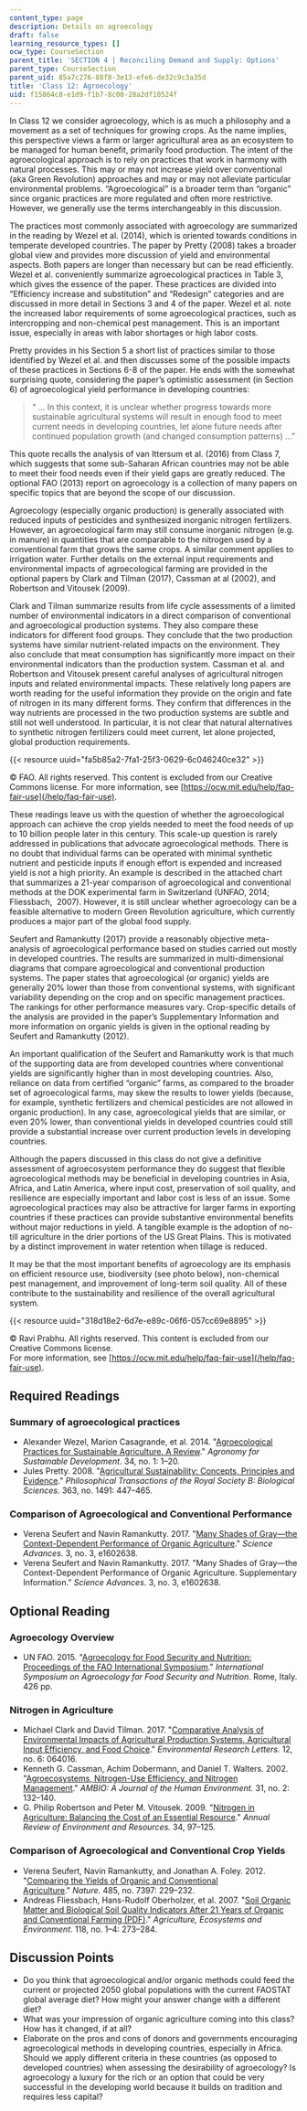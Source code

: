 ```yaml
---
content_type: page
description: Details on agroecology
draft: false
learning_resource_types: []
ocw_type: CourseSection
parent_title: 'SECTION 4 | Reconciling Demand and Supply: Options'
parent_type: CourseSection
parent_uid: 85a7c276-88f8-3e13-efe6-de32c9c3a35d
title: 'Class 12: Agroecology'
uid: f15864c8-e1d9-f1b7-8c00-28a2df10524f
---
```

In Class 12 we consider agroecology, which is as much a philosophy and a movement as a set of techniques for growing crops. As the name implies, this perspective views a farm or larger agricultural area as an ecosystem to be managed for human benefit, primarily food production. The intent of the agroecological approach is to rely on practices that work in harmony with natural processes. This may or may not increase yield over conventional (aka Green Revolution) approaches and may or may not alleviate particular environmental problems. “Agroecological” is a broader term than “organic” since organic practices are more regulated and often more restrictive. However, we generally use the terms interchangeably in this discussion.

The practices most commonly associated with agroecology are summarized in the reading by Wezel et al. (2014), which is oriented towards conditions in temperate developed countries. The paper by Pretty (2008) takes a broader global view and provides more discussion of yield and environmental aspects. Both papers are longer than necessary but can be read efficiently. Wezel et al. conveniently summarize agroecological practices in Table 3, which gives the essence of the paper. These practices are divided into “Efficiency increase and substitution” and “Redesign” categories and are discussed in more detail in Sections 3 and 4 of the paper. Wezel et al. note the increased labor requirements of some agroecological practices, such as intercropping and non-chemical pest management. This is an important issue, especially in areas with labor shortages or high labor costs.

Pretty provides in his Section 5 a short list of practices similar to those identified by Wezel et al. and then discusses some of the possible impacts of these practices in Sections 6-8 of the paper. He ends with the somewhat surprising quote, considering the paper’s optimistic assessment (in Section 6) of agroecological yield performance in developing countries:

> “ … In this context, it is unclear whether progress towards more sustainable agricultural systems will result in enough food to meet current needs in developing countries, let alone future needs after continued population growth (and changed consumption patterns) …”

This quote recalls the analysis of van Ittersum et al. (2016) from Class 7, which suggests that some sub-Saharan African countries may not be able to meet their food needs even if their yield gaps are greatly reduced. The optional FAO (2013) report on agroecology is a collection of many papers on specific topics that are beyond the scope of our discussion.

Agroecology (especially organic production) is generally associated with reduced inputs of pesticides and synthesized inorganic nitrogen fertilizers. However, an agroecological farm may still consume inorganic nitrogen (e.g. in manure) in quantities that are comparable to the nitrogen used by a conventional farm that grows the same crops. A similar comment applies to irrigation water. Further details on the external input requirements and environmental impacts of agroecological farming are provided in the optional papers by Clark and Tilman (2017), Cassman at al (2002), and Robertson and Vitousek (2009).

Clark and Tilman summarize results from life cycle assessments of a limited number of environmental indicators in a direct comparison of conventional and agroecological production systems. They also compare these indicators for different food groups. They conclude that the two production systems have similar nutrient-related impacts on the environment. They also conclude that meat consumption has significantly more impact on their environmental indicators than the production system. Cassman et al. and Robertson and Vitousek present careful analyses of agricultural nitrogen inputs and related environmental impacts. These relatively long papers are worth reading for the useful information they provide on the origin and fate of nitrogen in its many different forms. They confirm that differences in the way nutrients are processed in the two production systems are subtle and still not well understood. In particular, it is not clear that natural alternatives to synthetic nitrogen fertilizers could meet current, let alone projected, global production requirements.

{{< resource uuid="fa5b85a2-7fa1-25f3-0629-6c046240ce32" >}}

© FAO. All rights reserved. This content is excluded from our Creative Commons license. For more information, see [https://ocw.mit.edu/help/faq-fair-use](/help/faq-fair-use).

These readings leave us with the question of whether the agroecological approach can achieve the crop yields needed to meet the food needs of up to 10 billion people later in this century. This scale-up question is rarely addressed in publications that advocate agroecological methods. There is no doubt that individual farms can be operated with minimal synthetic nutrient and pesticide inputs if enough effort is expended and increased yield is not a high priority. An example is described in the attached chart that summarizes a 21-year comparison of agroecological and conventional methods at the DOK experimental farm in Switzerland (UNFAO, 2014; Fliessbach,  2007). However, it is still unclear whether agroecology can be a feasible alternative to modern Green Revolution agriculture, which currently produces a major part of the global food supply.

Seufert and Ramankutty (2017) provide a reasonably objective meta-analysis of agroecological performance based on studies carried out mostly in developed countries. The results are summarized in multi-dimensional diagrams that compare agroecological and conventional production systems. The paper states that agroecological (or organic) yields are generally 20% lower than those from conventional systems, with significant variability depending on the crop and on specific management practices. The rankings for other performance measures vary. Crop-specific details of the analysis are provided in the paper’s Supplementary Information and more information on organic yields is given in the optional reading by Seufert and Ramankutty (2012).

An important qualification of the Seufert and Ramankutty work is that much of the supporting data are from developed countries where conventional yields are significantly higher than in most developing countries. Also, reliance on data from certified “organic” farms, as compared to the broader set of agroecological farms, may skew the results to lower yields (because, for example, synthetic fertilizers and chemical pesticides are not allowed in organic production). In any case, agroecological yields that are similar, or even 20% lower, than conventional yields in developed countries could still provide a substantial increase over current production levels in developing countries.

Although the papers discussed in this class do not give a definitive assessment of agroecosystem performance they do suggest that flexible agroecological methods may be beneficial in developing countries in Asia, Africa, and Latin America, where input cost, preservation of soil quality, and resilience are especially important and labor cost is less of an issue. Some agroecological practices may also be attractive for larger farms in exporting countries if these practices can provide substantive environmental benefits without major reductions in yield. A tangible example is the adoption of no-till agriculture in the drier portions of the US Great Plains. This is motivated by a distinct improvement in water retention when tillage is reduced.

It may be that the most important benefits of agroecology are its emphasis on efficient resource use, biodiversity (see photo below), non-chemical pest management, and improvement of long-term soil quality. All of these contribute to the sustainability and resilience of the overall agricultural system.

{{< resource uuid="318d18e2-6d7e-e89c-06f6-057cc69e8895" >}}

© Ravi Prabhu. All rights reserved. This content is excluded from our Creative Commons license.   
For more information, see [https://ocw.mit.edu/help/faq-fair-use](/help/faq-fair-use).

## Required Readings

### Summary of agroecological practices

- Alexander Wezel, Marion Casagrande, et al. 2014. "[Agroecological Practices for Sustainable Agriculture. A Review](https://link.springer.com/article/10.1007/s13593-013-0180-7)." *Agronomy for Sustainable Development*. 34, no. 1: 1–20.
- Jules Pretty. 2008. "[Agricultural Sustainability: Concepts, Principles and Evidence](https://royalsocietypublishing.org/doi/10.1098/rstb.2007.2163)." *Philosophical Transactions of the Royal Society B: Biological Sciences.* 363, no. 1491: 447–465.

### Comparison of Agroecological and Conventional Performance

- Verena Seufert and Navin Ramankutty. 2017. "[Many Shades of Gray—the Context-Dependent Performance of Organic Agriculture](https://advances.sciencemag.org/content/3/3/e1602638)." *Science Advances*. 3, no. 3, e1602638.
- Verena Seufert and Navin Ramankutty. 2017. "Many Shades of Gray—the Context-Dependent Performance of Organic Agriculture. Supplementary Information." *Science Advances*. 3, no. 3, e1602638.

## Optional Reading

### Agroecology Overview

- UN FAO. 2015. "[Agroecology for Food Security and Nutrition: Proceedings of the FAO International Symposium](http://www.fao.org/family-farming/detail/en/c/342680/)." *International Symposium on Agroecology for Food Security and Nutrition*. Rome, Italy. 426 pp.

### Nitrogen in Agriculture

- Michael Clark and David Tilman. 2017. "[Comparative Analysis of Environmental Impacts of Agricultural Production Systems, Agricultural Input Efficiency, and Food Choice](https://iopscience.iop.org/article/10.1088/1748-9326/aa6cd5/meta)." *Environmental Research Letters.* 12, no. 6: 064016.
- Kenneth G. Cassman, Achim Dobermann, and Daniel T. Walters. 2002. "[Agroecosystems, Nitrogen-Use Efficiency, and Nitrogen Management](https://pubmed.ncbi.nlm.nih.gov/12078002/)." *AMBIO: A Journal of the Human Environment.* 31, no. 2: 132–140.
- G. Philip Robertson and Peter M. Vitousek. 2009. "[Nitrogen in Agriculture: Balancing the Cost of an Essential Resource](https://www.annualreviews.org/doi/abs/10.1146/annurev.environ.032108.105046)." *Annual Review of Environment and Resources.* 34, 97–125.

### Comparison of Agroecological and Conventional Crop Yields

- Verena Seufert, Navin Ramankutty, and Jonathan A. Foley. 2012. "[Comparing the Yields of Organic and Conventional Agriculture](https://www.nature.com/articles/nature11069)." *Nature*. 485, no. 7397: 229–232.
- Andreas Fliessbach, Hans-Rudolf Oberholzer, et al. 2007. "[Soil Organic Matter and Biological Soil Quality Indicators After 21 Years of Organic and Conventional Farming (PDF)](https://www.sciencedirect.com/science/article/abs/pii/S0167880906001794)." *Agriculture, Ecosystems and Environment*. 118, no. 1–4: 273–284.

## Discussion Points

- Do you think that agroecological and/or organic methods could feed the current or projected 2050 global populations with the current FAOSTAT global average diet? How might your answer change with a different diet?
- What was your impression of organic agriculture coming into this class? How has it changed, if at all?
- Elaborate on the pros and cons of donors and governments encouraging agroecological methods in developing countries, especially in Africa. Should we apply different criteria in these countries (as opposed to developed countries) when assessing the desirability of agroecology? Is agroecology a luxury for the rich or an option that could be very successful in the developing world because it builds on tradition and requires less capital?